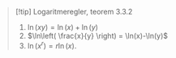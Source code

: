 > [!tip] Logaritmeregler, teorem 3.3.2
> 1. $\ln(xy)= \ln(x)+\ln(y)$
> 2. $\ln\left( \frac{x}{y} \right) = \ln(x)-\ln(y)$
> 3. $\ln(x^r)=r\ln(x)$.
>